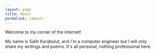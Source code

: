```yaml
---
layout: page
title: About
permalink: /about/
---
```


Welcome to my corner of the internet!

My name is Salih Karabulut, and I'm a computer engineer but I will only share my writings and poems. It's all personal, nothing professional here.